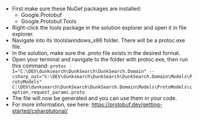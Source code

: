 ﻿* First make sure these NuGet packages are installed:
  * Google.Protobuf
  * Google.Protobuf.Tools
* Right-click the tools package in the solution explorer and open it in file explorer.
* Navigate into its \tools\windows_x86 folder. There will be a protoc.exe file. 
* In the solution, make sure the .proto file exists in the desired format. 
* Open your terminal and navigate to the folder with protoc.exe, then run this command: 
`protoc -I="C:\DEV\dunksearch\DunkSearch\DunkSearch.Domain" --csharp_out="C:\DEV\dunksearch\DunkSearch\DunkSearch.Domain\Models\ProtoModels" C:\DEV\dunksearch\DunkSearch\DunkSearch.Domain\Models\ProtoModels\caption_request_params.proto`
* The file will now be generated and you can use them in your code.
* For more information, see here: https://protobuf.dev/getting-started/csharptutorial/